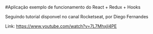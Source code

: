 #Aplicação exemplo de funcionamento do React + Redux + Hooks 

Seguindo tutorial disponvel no canal Rocketseat, por Diego Fernandes

Link: https://www.youtube.com/watch?v=7L7MhxjI4PE
